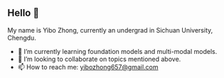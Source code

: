 ## Hello 👋

My name is Yibo Zhong, currently an undergrad in Sichuan University, Chengdu.

- 🌱 I’m currently learning foundation models and multi-modal models.
- 👯 I’m looking to collaborate on topics mentioned above.
- 📫 How to reach me: yibozhong657@gmail.com
